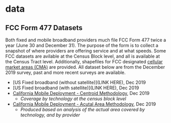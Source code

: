 # data
## FCC Form 477 Datasets
Both fixed and mobile broadband providers much file FCC Form 477 twice a year (June 30 and December 31). The purpose of the form is to collect a snapshot of where providers are offering service and at what speeds. Some FCC datasets are avilable at the Census Block level, and all is available at the Census Tract level. Additionally, shapefiles for FCC designated [cellular market areas (CMA)](https://drive.google.com/file/d/1pKwUmpX9fzZyQSo7js-JqwAZBHubAovT/view?usp=sharing) are provided. All dataset below are from the December 2019 survey, past and more recent surveys are available.
* [US Fixed broadband (without satellite)](LINK HERE), Dec 2019
* [US Fixed broadband (with satellite)](LINK HERE), Dec 2019
* [California Mobile Deployment - Centroid Methodology](https://drive.google.com/file/d/19ueKkjgTJqS7tIIMExgLW-W7hd_w-U4E/view?usp=sharing), Dec 2019
  * *Coverage by technology at the census block level*
* [California Mobile Deployment - Acutal Area Methodology](https://drive.google.com/file/d/1vBy2drB0ifyORxF9Ia5DXHoVomzG0gCB/view?usp=sharing), Dec 2019
  * *Produced based on analysis of the actual area covered by technology, and by provider* 
